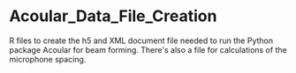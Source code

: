 # Acoular_Data_File_Creation
R files to create the h5 and XML document file needed to run the Python package Acoular for beam forming. There's also a file for calculations of the microphone spacing.  
